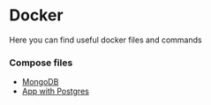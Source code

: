 # Docker

Here you can find useful docker files and commands

### Compose files

- [MongoDB](./mongo)
- [App with Postgres](./app-postgres)
